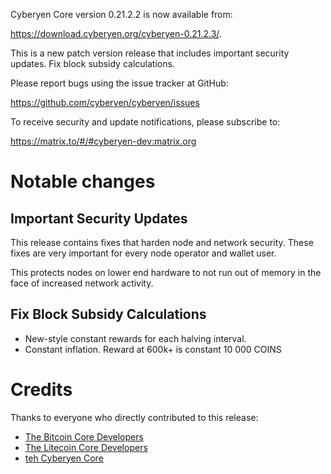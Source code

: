 Cyberyen Core version 0.21.2.2 is now available from:

 <https://download.cyberyen.org/cyberyen-0.21.2.3/>.

This is a new patch version release that includes important security updates. Fix block subsidy calculations.

Please report bugs using the issue tracker at GitHub:

  <https://github.com/cyberyen/cyberyen/issues>

To receive security and update notifications, please subscribe to:

  <https://matrix.to/#/#cyberyen-dev:matrix.org>

Notable changes
===============

Important Security Updates
--------------------------

This release contains fixes that harden node and network security. These fixes are very important for every node operator and wallet user.

This protects nodes on lower end hardware to not run out of memory in the face of increased network activity.

Fix Block Subsidy Calculations
---------------

* New-style constant rewards for each halving interval.
* Constant inflation. Reward at 600k+ is constant 10 000 COINS


Credits
=======

Thanks to everyone who directly contributed to this release:

- [The Bitcoin Core Developers](https://github.com/bitcoin/bitcoin/tree/master/doc/release-notes)
- [The Litecoin Core Developers](https://github.com/litecoin-project/litecoin/tree/master/doc/release-notes)
- [teh Cyberyen Core](https://github.com/cyberyen/cyberyen/tree/master/doc/release-notes)
